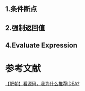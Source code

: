 

## 1.条件断点

## 2.强制返回值

## 4.Evaluate Expression


# 参考文献
[【肥朝】看源码，我为什么推荐IDEA?](https://juejin.im/post/5cc645376fb9a031ff0d22cb)
